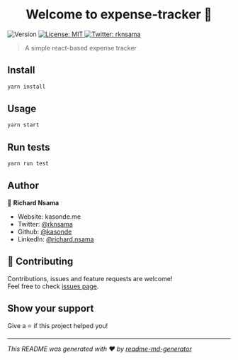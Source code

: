 <h1 align="center">Welcome to expense-tracker 👋</h1>
<p>
  <img alt="Version" src="https://img.shields.io/badge/version-0.1.0-blue.svg?cacheSeconds=2592000" />
  <a href="#" target="_blank">
    <img alt="License: MIT" src="https://img.shields.io/badge/License-MIT-yellow.svg" />
  </a>
  <a href="https://twitter.com/rknsama" target="_blank">
    <img alt="Twitter: rknsama" src="https://img.shields.io/twitter/follow/rknsama.svg?style=social" />
  </a>
</p>

> A simple react-based expense tracker

## Install

```sh
yarn install
```

## Usage

```sh
yarn start
```

## Run tests

```sh
yarn run test
```

## Author

👤 **Richard Nsama**

- Website: kasonde.me
- Twitter: [@rknsama](https://twitter.com/rknsama)
- Github: [@kasonde](https://github.com/kasonde)
- LinkedIn: [@richard.nsama](https://linkedin.com/in/richard-kasonde-nsama-534906a1)

## 🤝 Contributing

Contributions, issues and feature requests are welcome!<br />Feel free to check [issues page](https://github.com/kasonde/expense-tracker/issues).

## Show your support

Give a ⭐️ if this project helped you!

---

_This README was generated with ❤️ by [readme-md-generator](https://github.com/kefranabg/readme-md-generator)_
